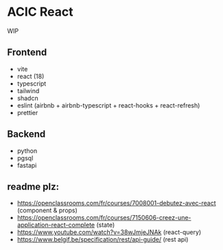# ACIC React

WIP

## Frontend

- vite
- react (18)
- typescript
- tailwind
- shadcn
- eslint (airbnb + airbnb-typescript + react-hooks + react-refresh)
- prettier

## Backend

- python
- pgsql
- fastapi

## readme plz:
- https://openclassrooms.com/fr/courses/7008001-debutez-avec-react (component & props)
- https://openclassrooms.com/fr/courses/7150606-creez-une-application-react-complete (state)
- https://www.youtube.com/watch?v=38wJmjeJNAk (react-query)
- https://www.belgif.be/specification/rest/api-guide/ (rest api)
